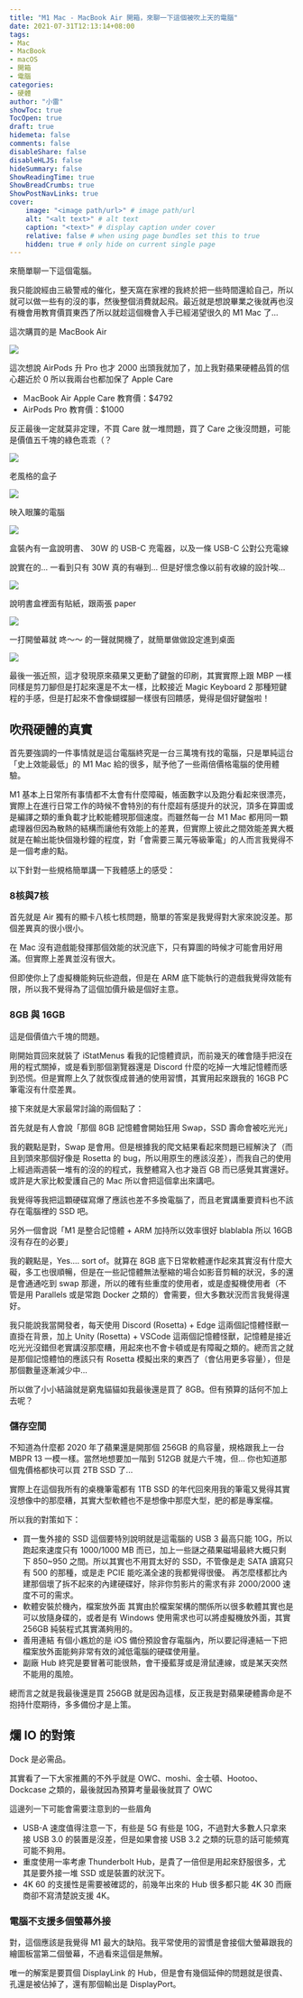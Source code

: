 ```yaml
---
title: "M1 Mac - MacBook Air 開箱，來聊一下這個被吹上天的電腦"
date: 2021-07-31T12:13:14+08:00
tags:
- Mac
- MacBook
- macOS
- 開箱
- 電腦
categories:
- 硬體
author: "小雷"
showToc: true
TocOpen: true
draft: true
hidemeta: false
comments: false
disableShare: false
disableHLJS: false
hideSummary: false
ShowReadingTime: true
ShowBreadCrumbs: true
ShowPostNavLinks: true
cover:
    image: "<image path/url>" # image path/url
    alt: "<alt text>" # alt text
    caption: "<text>" # display caption under cover
    relative: false # when using page bundles set this to true
    hidden: true # only hide on current single page
---
```


來簡單聊一下這個電腦。

我只能說經由三級警戒的催化，整天窩在家裡的我終於把一些時間還給自己，所以就可以做一些有的沒的事，然後整個消費就起飛。最近就是想說畢業之後就再也沒有機會用教育價買東西了所以就趁這個機會入手已經渴望很久的 M1 Mac 了...

這次購買的是 MacBook Air 

![](https://raw.githubusercontent.com/raichancat/raichancat.github.io-images/master/img/_DSF4832_S.JPG)

這次想說 AirPods 升 Pro 也才 2000 出頭我就加了，加上我對蘋果硬體品質的信心趨近於 0 所以我兩台也都加保了 Apple Care

- ＭacBook Air Apple Care 教育價：$4792
- AirPods Pro 教育價：$1000

反正最後一定就莫非定理，不買 Care 就一堆問題，買了 Care 之後沒問題，可能是價值五千塊的綠色乖乖（？

![](https://raw.githubusercontent.com/raichancat/raichancat.github.io-images/master/img/_DSF4833_S.JPG)

老風格的盒子

![](https://raw.githubusercontent.com/raichancat/raichancat.github.io-images/master/img/_DSF4834_S.JPG)

映入眼簾的電腦

![](https://raw.githubusercontent.com/raichancat/raichancat.github.io-images/master/img/_DSF4835_S.JPG)

盒裝內有一盒說明書、 30W 的 USB-C 充電器，以及一條 USB-C 公對公充電線

說實在的... 一看到只有 30W 真的有嚇到... 但是好懷念像以前有收線的設計唉...

![](https://raw.githubusercontent.com/raichancat/raichancat.github.io-images/master/img/%20.JPG)

說明書盒裡面有貼紙，跟兩張 paper

![](https://raw.githubusercontent.com/raichancat/raichancat.github.io-images/master/img/_DSF4837_S.JPG)

一打開螢幕就 咚～～ 的一聲就開機了，就簡單做做設定進到桌面

![](https://raw.githubusercontent.com/raichancat/raichancat.github.io-images/master/img/_DSF4838_S.JPG)

最後一張近照，這才發現原來蘋果又更動了鍵盤的印刷，其實實際上跟 MBP 一樣同樣是剪刀腳但是打起來還是不太一樣，比較接近 Magic Keyboard 2 那種短鍵程的手感，但是打起來不會像蝴蝶腳一樣很有回饋感，覺得是個好鍵盤啦！

## 吹飛硬體的真實

首先要強調的一件事情就是這台電腦終究是一台三萬塊有找的電腦，只是單純這台「史上效能最低」的 M1 Mac 給的很多，賦予他了一些兩倍價格電腦的使用體驗。

M1 基本上日常所有事情都不太會有什麼障礙，帳面數字以及跑分看起來很漂亮，實際上在進行日常工作的時候不會特別的有什麼超有感提升的狀況，頂多在算圖或是編譯之類的重負載才比較能體現那個速度。而雖然每一台 Ｍ1 Mac 都用同一顆處理器但因為散熱的結構而讓他有效能上的差異，但實際上彼此之間效能差異大概就是在輸出能快個幾秒鐘的程度，對「會需要三萬元等級筆電」的人而言我覺得不是一個考慮的點。

以下針對一些規格簡單講一下我體感上的感受：

### 8核與7核

首先就是 Air 獨有的顯卡八核七核問題，簡單的答案是我覺得對大家來說沒差。那個差異真的很小很小。

在 Mac 沒有遊戲能發揮那個效能的狀況底下，只有算圖的時候才可能會用好用滿。但實際上差異並沒有很大。

但即使你上了虛擬機能夠玩些遊戲，但是在 ARM 底下能執行的遊戲我覺得效能有限，所以我不覺得為了這個加價升級是個好主意。

### 8GB 與 16GB

這是個價值六千塊的問題。

剛開始買回來就裝了 iStatMenus 看我的記憶體資訊，而前幾天的確會隨手把沒在用的程式關掉，或是看到那個瀏覽器還是 Discord 什麼的吃掉一大堆記憶體而感到恐慌。但是實際上久了就恢復成普通的使用習慣，其實用起來跟我的 16GB PC 筆電沒有什麼差異。

接下來就是大家最常討論的兩個點了：

首先就是有人會說「那個 8GB 記憶體會開始狂用 Swap，SSD 壽命會被吃光光」

我的觀點是對，Swap 是會用。但是根據我的爬文結果看起來問題已經解決了（而且到頭來那個好像是 Rosetta 的 bug，所以用原生的應該沒差），而我自己的使用上經過兩週裝一堆有的沒的的程式，我整體寫入也才幾百 GB 而已感覺其實還好。或許是大家比較愛護自己的 Mac 所以會把這個拿出來講吧。

我覺得等我把這顆硬碟寫爆了應該也差不多換電腦了，而且老實講重要資料也不該存在電腦裡的 SSD 吧。

另外一個會説「M1 是整合記憶體 + ARM 加持所以效率很好 blablabla 所以 16GB 沒有存在的必要」

我的觀點是，Yes.... sort of。就算在 8GB 底下日常軟體運作起來其實沒有什麼大礙，多工也很順暢，但是在一些記憶體無法壓縮的場合如影音剪輯的狀況，多的還是會通通吃到 swap 那邊，所以的確有些重度的使用者，或是虛擬機使用者（不管是用 Parallels 或是常跑 Docker 之類的）會需要，但大多數狀況而言我覺得還好。

我只能說我當開發者，每天使用 Discord (Rosetta) + Edge 這兩個記憶體怪獸一直掛在背景，加上 Unity (Rosetta) + VSCode 這兩個記憶體怪獸，記憶體是接近吃光光沒錯但老實講沒那麼糟，用起來也不會卡頓或是有障礙之類的。總而言之就是那個記憶體怕的應該只有 Rosetta 模擬出來的東西了（會佔用更多容量），但是那個數量逐漸減少中...

所以做了小小結論就是窮鬼貓貓如我最後還是買了 8GB。但有預算的話何不加上去呢？

### 儲存空間

不知道為什麼都 2020 年了蘋果還是開那個 256GB 的鳥容量，規格跟我上一台 MBPR 13 一模一樣。當然地想要加一階到 512GB 就是六千塊，但... 你也知道那個鬼價格都快可以買 2TB SSD 了...

實際上在這個我所有的桌機筆電都有 1TB SSD 的年代回來用我的筆電又覺得其實沒想像中的那麼糟，其實大型軟體也不是想像中那麼大型，肥的都是專案檔。

所以我的對策如下：

- 買一隻外接的 SSD
  這個要特別說明就是這電腦的 USB 3 最高只能 10G，所以跑起來速度只有 1000/1000 MB 而已，加上一些謎之蘋果磁場最終大概只剩下 850~950 之間。所以其實也不用買太好的 SSD，不管像是走 SATA 讀寫只有 500 的那種，或是走 PCIE 能吃滿全速的我都覺得很優。
  再怎麼樣都比內建那個壞了拆不起來的內建硬碟好，除非你剪影片的需求有非 2000/2000 速度不可的需求。
- 軟體安裝於機內，檔案放外面
  其實由於檔案架構的關係所以很多軟體其實也是可以放隨身碟的，或者是有 Windows 使用需求也可以將虛擬機放外面，其實 256GB 純裝程式其實滿夠用的。
- 善用連結
  有個小尷尬的是 iOS 備份預設會存電腦內，所以要記得連結一下把檔案放外面能夠非常有效的減低電腦的硬碟使用量。
- 副廠 Hub 終究是要冒著可能很熱，會干擾藍芽或是滑鼠連線，或是某天突然不能用的風險。

總而言之就是我最後還是買 256GB 就是因為這樣，反正我是對蘋果硬體壽命是不抱持什麼期待，多多備份才是上策。

## 爛 IO 的對策

Dock 是必需品。

其實看了一下大家推薦的不外乎就是 OWC、moshi、金士頓、Hootoo、Dockcase 之類的，最後就因為預算考量最後就買了 OWC

這邊列一下可能會需要注意到的一些眉角

- USB-A 速度值得注意一下，有些是 5G 有些是 10G，不過對大多數人只拿來接 USB 3.0 的裝置是沒差，但是如果會接 USB 3.2 之類的玩意的話可能頻寬可能不夠用。
- 重度使用一率考慮 Thunderbolt Hub，是貴了一倍但是用起來舒服很多，尤其是要外接一堆 SSD 或是裝置的狀況下。
- 4K 60 的支援性是需要被確認的，前幾年出來的 Hub 很多都只能 4K 30 而廠商卻不寫清楚說支援 4K。

### 電腦不支援多個螢幕外接

對，這個應該是我覺得 M1 最大的缺陷。我平常使用的習慣是會接個大螢幕跟我的繪圖板當第二個螢幕，不過看來這個是無解。

唯一的解案是要買個 DisplayLink 的 Hub，但是會有幾個延伸的問題就是很貴、孔還是被佔掉了，還有那個輸出是 DisplayPort。
